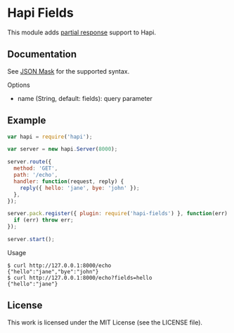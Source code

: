 # Hapi Fields

This module adds [partial response][partial-response] support to Hapi.

## Documentation

See [JSON Mask][docs] for the supported syntax.

Options

 * name (String, default: fields): query parameter

## Example

``` javascript
var hapi = require('hapi');

var server = new hapi.Server(8000);

server.route({
  method: 'GET',
  path: '/echo',
  handler: function(request, reply) {
    reply({ hello: 'jane', bye: 'john' });
  },
});

server.pack.register({ plugin: require('hapi-fields') }, function(err) {
  if (err) throw err;
});

server.start();
```

Usage

``` console
$ curl http://127.0.0.1:8000/echo
{"hello":"jane","bye":"john"}
$ curl http://127.0.0.1:8000/echo?fields=hello
{"hello":"jane"}
```

## License

This work is licensed under the MIT License (see the LICENSE file).

[docs]: https://github.com/nemtsov/json-mask#readme
[partial-response]: https://developers.google.com/+/api/#partial-responses
